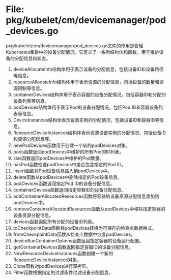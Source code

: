 # File: pkg/kubelet/cm/devicemanager/pod_devices.go

pkg/kubelet/cm/devicemanager/pod_devices.go文件的作用是管理Kubernetes集群中的设备分配情况。它定义了一系列结构体和函数，用于维护设备的分配信息和状态。

1. deviceAllocateInfo结构体用于表示设备的分配信息，包括设备ID和设备路径等信息。
2. resourceAllocateInfo结构体用于表示资源的分配信息，包括设备的数量和资源限制等信息。
3. containerDevices结构体用于表示容器的设备分配情况，包括容器ID和分配的设备列表等信息。
4. podDevices结构体用于表示Pod的设备分配情况，包括Pod ID和容器设备列表等信息。
5. DeviceInstances结构体表示设备实例的分配情况，包括设备ID和容器ID等信息。
6. ResourceDeviceInstances结构体表示资源设备实例的分配情况，包括设备ID和资源分配信息等。
7. newPodDevices函数用于创建一个新的podDevices对象。
8. pods函数返回podDevices中维护的所有Pod的ID列表。
9. size函数返回podDevices中维护的Pod数量。
10. hasPod函数检查podDevices中是否包含指定的Pod ID。
11. insert函数将Pod设备信息插入到podDevices中。
12. delete函数从podDevices中删除指定的Pod设备信息。
13. podDevices函数返回指定Pod ID的设备分配信息。
14. containerDevices函数返回指定容器ID的设备分配信息。
15. addContainerAllocatedResources函数将容器的设备资源分配信息添加到podDevices中。
16. removeContainerAllocatedResources函数从podDevices中移除指定容器的设备资源分配信息。
17. devices函数返回所有分配的设备ID列表。
18. toCheckpointData函数将podDevices转换为可保存的检查点数据格式。
19. fromCheckpointData函数从检查点数据中恢复podDevices。
20. deviceRunContainerOptions函数返回指定容器的设备运行配置。
21. getContainerDevices函数返回指定容器ID的设备分配信息。
22. NewResourceDeviceInstances函数创建一个新的ResourceDeviceInstances对象。
23. Clone函数对podDevices进行深拷贝。
24. Filter函数根据指定的过滤条件过滤设备分配信息。

